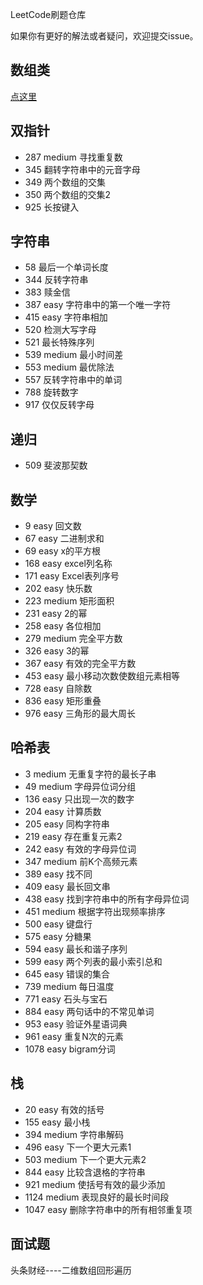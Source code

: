 LeetCode刷题仓库


如果你有更好的解法或者疑问，欢迎提交issue。

## 数组类

[点这里](数组题目.md)

## 双指针
* 287 medium 寻找重复数
* 345 翻转字符串中的元音字母
* 349 两个数组的交集
* 350 两个数组的交集2
* 925 长按键入

## 字符串
* 58 最后一个单词长度
* 344 反转字符串
* 383 赎金信
* 387 easy 字符串中的第一个唯一字符
* 415 easy 字符串相加
* 520 检测大写字母
* 521 最长特殊序列
* 539 medium 最小时间差
* 553 medium 最优除法
* 557 反转字符串中的单词
* 788 旋转数字
* 917 仅仅反转字母

## 递归
* 509 斐波那契数

## 数学
* 9 easy 回文数
* 67 easy 二进制求和
* 69 easy x的平方根
* 168 easy excel列名称
* 171 easy Excel表列序号
* 202 easy 快乐数
* 223 medium 矩形面积
* 231 easy 2的幂
* 258 easy 各位相加
* 279 medium 完全平方数
* 326 easy 3的幂
* 367 easy 有效的完全平方数
* 453 easy 最小移动次数使数组元素相等
* 728 easy 自除数
* 836 easy 矩形重叠
* 976 easy 三角形的最大周长

## 哈希表
* 3 medium 无重复字符的最长子串
* 49 medium 字母异位词分组
* 136 easy 只出现一次的数字
* 204 easy 计算质数
* 205 easy 同构字符串
* 219 easy 存在重复元素2
* 242 easy 有效的字母异位词
* 347 medium 前K个高频元素
* 389 easy 找不同
* 409 easy 最长回文串
* 438 easy 找到字符串中的所有字母异位词
* 451 medium 根据字符出现频率排序
* 500 easy 键盘行
* 575 easy 分糖果
* 594 easy 最长和谐子序列
* 599 easy 两个列表的最小索引总和
* 645 easy 错误的集合
* 739 medium 每日温度
* 771 easy 石头与宝石
* 884 easy 两句话中的不常见单词
* 953 easy 验证外星语词典
* 961 easy 重复N次的元素
* 1078 easy bigram分词

## 栈
* 20 easy 有效的括号
* 155 easy 最小栈
* 394 medium 字符串解码
* 496 easy 下一个更大元素1
* 503 medium 下一个更大元素2
* 844 easy 比较含退格的字符串
* 921 medium 使括号有效的最少添加
* 1124 medium 表现良好的最长时间段
* 1047 easy 删除字符串中的所有相邻重复项

## 面试题
头条财经----二维数组回形遍历